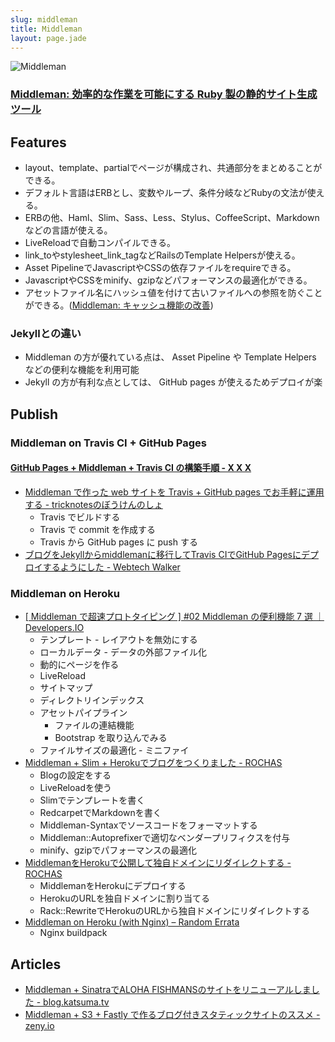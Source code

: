 ```yaml
---
slug: middleman
title: Middleman
layout: page.jade
---
```


![Middleman](/wiki/assets/img/middleman.png)

### [Middleman: 効率的な作業を可能にする Ruby 製の静的サイト生成ツール](http://middlemanapp.com/jp/)

## Features
- layout、template、partialでページが構成され、共通部分をまとめることができる。
- デフォルト言語はERBとし、変数やループ、条件分岐などRubyの文法が使える。
- ERBの他、Haml、Slim、Sass、Less、Stylus、CoffeeScript、Markdownなどの言語が使える。
- LiveReloadで自動コンパイルできる。
- link_toやstylesheet_link_tagなどRailsのTemplate Helpersが使える。
- Asset PipelineでJavascriptやCSSの依存ファイルをrequireできる。
- JavascriptやCSSをminify、gzipなどパフォーマンスの最適化ができる。
- アセットファイル名にハッシュ値を付けて古いファイルへの参照を防ぐことができる。([Middleman: キャッシュ機能の改善](http://middlemanapp.com/jp/advanced/improving-cacheability/))

### Jekyllとの違い
- Middleman の方が優れている点は、 Asset Pipeline や Template Helpers などの便利な機能を利用可能
- Jekyll の方が有利な点としては、 GitHub pages が使えるためデプロイが楽

## Publish

### Middleman on Travis CI + GitHub Pages

#### [GitHub Pages + Middleman + Travis CI の構築手順 - X X X](http://syonx.hatenablog.com/entry/2014/06/29/185525)
- [Middleman で作った web サイトを Travis + GitHub pages でお手軽に運用する - tricknotesのぼうけんのしょ](http://tricknotes.hateblo.jp/entry/2013/06/17/020229)
    - Travis でビルドする
    - Travis で commit を作成する
    - Travis から GitHub pages に push する
- [ブログをJekyllからmiddlemanに移行してTravis CIでGitHub Pagesにデプロイするようにした - Webtech Walker](http://webtech-walker.com/archive/2013/08/jekyll_to_middleman.html)

### Middleman on Heroku
- [[ Middleman で超速プロトタイピング ] #02 Middleman の便利機能 7 選 ｜ Developers.IO](http://dev.classmethod.jp/tool/middleman-supersonic-02/)
    - テンプレート - レイアウトを無効にする
    - ローカルデータ - データの外部ファイル化
    - 動的にページを作る
    - LiveReload
    - サイトマップ
    - ディレクトリインデックス
    - アセットパイプライン
        - ファイルの連結機能
        - Bootstrap を取り込んでみる
    - ファイルサイズの最適化 - ミニファイ
- [Middleman + Slim + Herokuでブログをつくりました - ROCHAS](http://rochas.cc/blog/2013/11/19/middleman-heroku.html)
    - Blogの設定をする
    - LiveReloadを使う
    - Slimでテンプレートを書く
    - RedcarpetでMarkdownを書く
    - Middleman-Syntaxでソースコードをフォーマットする
    - Middleman::Autoprefixerで適切なベンダープリフィクスを付与
    - minify、gzipでパフォーマンスの最適化
- [MiddlemanをHerokuで公開して独自ドメインにリダイレクトする - ROCHAS](http://rochas.cc/blog/2014/01/07/heroku-redirect.html)
    - MiddlemanをHerokuにデプロイする
    - HerokuのURLを独自ドメインに割り当てる
    - Rack::RewriteでHerokuのURLから独自ドメインにリダイレクトする
- [Middleman on Heroku (with Nginx) – Random Errata](http://randomerrata.com/post/67140752129/nginx-heart-middleman)
    - Nginx buildpack

## Articles
- [Middleman + SinatraでALOHA FISHMANSのサイトをリニューアルしました - blog.katsuma.tv](http://blog.katsuma.tv/2014/03/aloha_fishmans_by_middleman_and_sinatra.html)
- [Middleman + S3 + Fastly で作るブログ付きスタティックサイトのススメ - zeny.io](http://zeny.io/blog/2016/02/13/middleman-s3-fastly/)
